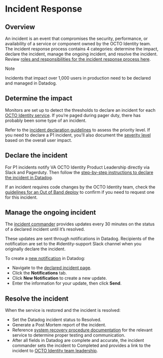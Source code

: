# Incident Response

## Overview

An incident is an event that compromises the security, performance, or availability of a service or component owned by the OCTO Identity team. The incident response process contains 4 categories: determine the impact, declare the incident, manage the ongoing incident, and resolve the incident. Review [roles and responsibilities for the incident response process here](https://github.com/department-of-veterans-affairs/va.gov-team/blob/master/products/identity/Incident%20Response/IR%20Roles.md).

> [!NOTE]  
> Incidents that impact over 1,000 users in production need to be declared and managed in Datadog.

## Determine the impact

Monitors are set up to detect the thresholds to declare an incident for each [OCTO Identity service](https://github.com/department-of-veterans-affairs/va.gov-team/tree/master/products/identity/Incident%20Response/System%20Recovery%20Procedures#list-of-services). If you’re paged during pager duty, there has probably been some type of an incident.

Refer to the [incident declaration guidelines](https://github.com/department-of-veterans-affairs/va.gov-team/blob/master/products/identity/Incident%20Response/Incident%20Declaration%20Guidelines.md) to assess the priority level. If you need to declare a P1 incident, you'll also document the [severity level](https://github.com/department-of-veterans-affairs/va.gov-team/blob/master/products/identity/Incident%20Response/Incident%20Declaration%20Guidelines.md) based on the overall user impact.

## Declare the incident

For P1 incidents notify VA OCTO Identity Product Leadership directly via Slack and Pagerduty. Then follow the [step-by-step instructions to declare the incident in Datadog](https://github.com/department-of-veterans-affairs/va.gov-team/blob/master/products/identity/Incident%20Response/Datadog%20Incident%20Management.md).

If an incident requires code changes by the OCTO Identity team, check the [guidelines for an Out of Band deploy](https://depo-platform-documentation.scrollhelp.site/developer-docs/deployment-policies#DeploymentPolicies-Requestingout-of-banddeploys) to confirm if you need to request one for this incident.

## Manage the ongoing incident

The [incident commander](https://github.com/department-of-veterans-affairs/va.gov-team/blob/master/products/identity/Incident%20Response/IR%20Roles.md) provides updates every 30 minutes on the status of a declared incident until it’s resolved.

These updates are sent through notifications in Datadog. Recipients of the notification are set to the #identity-support Slack channel when you originally declare the incident.

To create a [new notification](https://github.com/department-of-veterans-affairs/va.gov-team/blob/master/products/identity/Incident%20Response/Datadog%20Incident%20Management.md#send-a-notification) in Datadog:

- Navigate to the [declared incident page](https://github.com/department-of-veterans-affairs/va.gov-team/blob/master/products/identity/Incident%20Response/Datadog%20Incident%20Management.md#declared-incident-page).
- Click the **Notifications** tab.
- Click **New Notification** to create a new update.
- Enter the information for your update, then click **Send**.

## Resolve the incident

When the service is restored and the incident is resolved:

- Set the Datadog incident status to Resolved.
- Generate a Post Mortem report of the incident.
- Reference [system recovery procedure documentation](https://github.com/department-of-veterans-affairs/va.gov-team/tree/master/products/identity/Incident%20Response/System%20Recovery%20Procedures) for the relevant service to determine proper testing and communication.
- After all fields in Datadog are complete and accurate, the incident commander sets the incident to Completed and provides a link to the incident to [OCTO Identity team leadership](https://github.com/department-of-veterans-affairs/va.gov-team-sensitive/blob/master/teams/vsp/teams/Identity/Support-Contacts.md).
